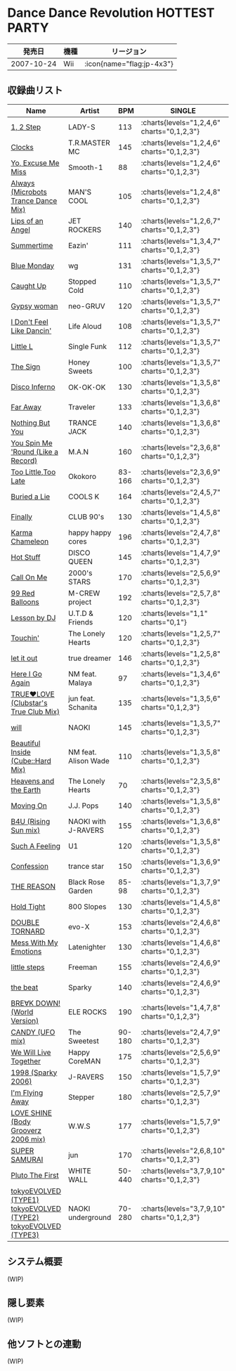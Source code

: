 # Dance Dance Revolution HOTTEST PARTY

|発売日|機種|リージョン|
|------|----|---------|
|2007-10-24|Wii| :icon{name="flag:jp-4x3"}|

## 収録曲リスト

|Name|Artist|BPM|SINGLE|
|----|------|---|------|
|[1, 2 Step](/wii-us/hottest/1-2-step)|LADY-S|113|:charts{levels="1,2,4,6" charts="0,1,2,3"}|
|[Clocks](/wii-us/hottest/clocks)|T.R.MASTER MC|145|:charts{levels="1,2,4,6" charts="0,1,2,3"}|
|[Yo, Excuse Me Miss](/wii-us/hottest/yo-excuse-me-miss)|Smooth-1|88|:charts{levels="1,2,4,6" charts="0,1,2,3"}|
|[Always (Microbots Trance Dance Mix)](/wii-us/hottest/always-mans-cool)|MAN'S COOL|105|:charts{levels="1,2,4,8" charts="0,1,2,3"}|
|[Lips of an Angel](/wii-us/hottest/lips-of-an-angel)|JET ROCKERS|140|:charts{levels="1,2,6,7" charts="0,1,2,3"}|
|[Summertime](/wii-us/hottest/summertime)|Eazin'|111|:charts{levels="1,3,4,7" charts="0,1,2,3"}|
|[Blue Monday](/wii-us/hottest/blue-monday)|wg|131|:charts{levels="1,3,5,7" charts="0,1,2,3"}|
|[Caught Up](/wii-us/hottest/caught-up)|Stopped Cold|110|:charts{levels="1,3,5,7" charts="0,1,2,3"}|
|[Gypsy woman](/wii-us/hottest/gypsy-woman)|neo-GRUV|120|:charts{levels="1,3,5,7" charts="0,1,2,3"}|
|[I Don't Feel Like Dancin'](/wii-us/hottest/i-dont-feel-like-dancin)|Life Aloud|108|:charts{levels="1,3,5,7" charts="0,1,2,3"}|
|[Little L](/wii-us/hottest/little-l)|Single Funk|112|:charts{levels="1,3,5,7" charts="0,1,2,3"}|
|[The Sign](/wii-us/hottest/the-sign)|Honey Sweets|100|:charts{levels="1,3,5,7" charts="0,1,2,3"}|
|[Disco Inferno](/wii-us/hottest/disco-inferno-ok)|OK･OK･OK|130|:charts{levels="1,3,5,8" charts="0,1,2,3"}|
|[Far Away](/wii-us/hottest/far-away)|Traveler|133|:charts{levels="1,3,6,8" charts="0,1,2,3"}|
|[Nothing But You](/wii-us/hottest/nothing-but-you)|TRANCE JACK|140|:charts{levels="1,3,6,8" charts="0,1,2,3"}|
|[You Spin Me 'Round (Like a Record)](/wii-us/hottest/you-spin-me-round)|M.A.N|160|:charts{levels="2,3,6,8" charts="0,1,2,3"}|
|[Too Little,Too Late](/wii-us/hottest/too-little-too-late)|Okokoro|83-166|:charts{levels="2,3,6,9" charts="0,1,2,3"}|
|[Buried a Lie](/wii-us/hottest/buried-a-lie)|COOLS K|164|:charts{levels="2,4,5,7" charts="0,1,2,3"}|
|[Finally](/wii-us/hottest/finally)|CLUB 90's|130|:charts{levels="1,4,5,8" charts="0,1,2,3"}|
|[Karma Chameleon](/wii-us/hottest/karma-chameleon)|happy happy cores|196|:charts{levels="2,4,7,8" charts="0,1,2,3"}|
|[Hot Stuff](/wii-us/hottest/hot-stuff)|DISCO QUEEN|145|:charts{levels="1,4,7,9" charts="0,1,2,3"}|
|[Call On Me](/wii-us/hottest/call-on-me)|2000's STARS|170|:charts{levels="2,5,6,9" charts="0,1,2,3"}|
|[99 Red Balloons](/wii-us/hottest/99-red-balloons)|M-CREW project|192|:charts{levels="2,5,7,8" charts="0,1,2,3"}|
|[Lesson by DJ](/wii-us/hottest/lesson-by-dj)|U.T.D & Friends|120|:charts{levels="1,1" charts="0,1"}|
|[Touchin'](/wii-us/hottest/touchin)|The Lonely Hearts|120|:charts{levels="1,2,5,7" charts="0,1,2,3"}|
|[let it out](/wii-us/hottest/let-it-out)|true dreamer|146|:charts{levels="1,2,5,8" charts="0,1,2,3"}|
|[Here I Go Again](/wii-us/hottest/here-i-go-again)|NM feat. Malaya|97|:charts{levels="1,3,4,6" charts="0,1,2,3"}|
|[TRUE♥LOVE (Clubstar's True Club Mix)](/wii-jp/hottest/true-love-clubstars)|jun feat. Schanita|135|:charts{levels="1,3,5,6" charts="0,1,2,3"}|
|[will](/wii-us/hottest/will)|NAOKI|145|:charts{levels="1,3,5,7" charts="0,1,2,3"}|
|[Beautiful Inside (Cube::Hard Mix)](/wii-us/hottest/beautiful-inside)|NM feat. Alison Wade|110|:charts{levels="1,3,5,8" charts="0,1,2,3"}|
|[Heavens and the Earth](/wii-us/hottest/heavens-and-the-earth)|The Lonely Hearts|70|:charts{levels="2,3,5,8" charts="0,1,2,3"}|
|[Moving On](/wii-us/hottest/moving-on)|J.J. Pops|140|:charts{levels="1,3,5,8" charts="0,1,2,3"}|
|[B4U (Rising Sun mix)](/wii-jp/hottest/b4u-rising-sun)|NAOKI with J-RAVERS|155|:charts{levels="1,3,6,8" charts="0,1,2,3"}|
|[Such A Feeling](/wii-us/hottest/such-a-feeling)|U1|120|:charts{levels="1,3,5,8" charts="0,1,2,3"}|
|[Confession](/wii-us/hottest/confession)|trance star|150|:charts{levels="1,3,6,9" charts="0,1,2,3"}|
|[THE REASON](/wii-us/hottest/the-reason)|Black Rose Garden|85-98|:charts{levels="1,3,7,9" charts="0,1,2,3"}|
|[Hold Tight](/wii-us/hottest/hold-tight)|800 Slopes|130|:charts{levels="1,4,5,8" charts="0,1,2,3"}|
|[DOUBLE TORNARD](/wii-jp/hottest/double-tornard)|evo-X|153|:charts{levels="2,4,6,8" charts="0,1,2,3"}|
|[Mess With My Emotions](/wii-us/hottest/mess-with-my-emotions)|Latenighter|130|:charts{levels="1,4,6,8" charts="0,1,2,3"}|
|[little steps](/wii-us/hottest/little-steps)|Freeman|155|:charts{levels="2,4,6,9" charts="0,1,2,3"}|
|[the beat](/wii-us/hottest/the-beat)|Sparky|140|:charts{levels="2,4,6,9" charts="0,1,2,3"}|
|[BRE∀K DOWN! (World Version)](/wii-us/hottest/break-down-world)|ELE ROCKS|190|:charts{levels="1,4,7,8" charts="0,1,2,3"}|
|[CANDY (UFO mix)](/wii-us/hottest/candy-ufo)|The Sweetest|90-180|:charts{levels="2,4,7,9" charts="0,1,2,3"}|
|[We Will Live Together](/wii-us/hottest/we-will-live-together)|Happy CoreMAN|175|:charts{levels="2,5,6,9" charts="0,1,2,3"}|
|[1998 (Sparky 2006)](/wii-us/hottest/1998-sparky)|J-RAVERS|150|:charts{levels="1,5,7,9" charts="0,1,2,3"}|
|[I'm Flying Away](/wii-us/hottest/im-flying-away)|Stepper|180|:charts{levels="2,5,7,9" charts="0,1,2,3"}|
|[LOVE SHINE (Body Grooverz 2006 mix)](/wii-us/hottest/love-shine-body-grooverz)|W.W.S|177|:charts{levels="1,5,7,9" charts="0,1,2,3"}|
|[SUPER SAMURAI](/wii-us/hottest/super-samurai)|jun|170|:charts{levels="2,6,8,10" charts="0,1,2,3"}|
|[Pluto The First](/wii-jp/hottest/pluto-the-first)|WHITE WALL|50-440|:charts{levels="3,7,9,10" charts="0,1,2,3"}|
|[tokyoEVOLVED (TYPE1)](/wii-us/hottest/tokyoevolved-type1)<br/>[tokyoEVOLVED (TYPE2)](/wii-us/hottest/tokyoevolved-type2)<br/>[tokyoEVOLVED (TYPE3)](/wii-us/hottest/tokyoevolved-type3)|NAOKI underground|70-280|:charts{levels="3,7,9,10" charts="0,1,2,3"}|

## システム概要

(WIP)

## 隠し要素

(WIP)

## 他ソフトとの連動

(WIP)
